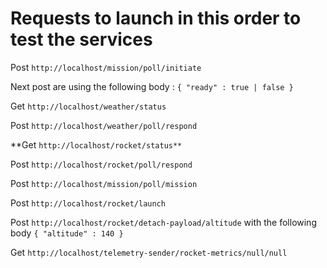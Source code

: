 # Requests to launch in this order to test the services

Post `http://localhost/mission/poll/initiate`

Next post are using the following body :
`
{
    "ready" : true | false
}
`

Get `http://localhost/weather/status`

Post `http://localhost/weather/poll/respond`

**Get `http://localhost/rocket/status**`

Post `http://localhost/rocket/poll/respond`

Post `http://localhost/mission/poll/mission`

Post `http://localhost/rocket/launch`

Post `http://localhost/rocket/detach-payload/altitude` with the following body
`
{
    "altitude" : 140
}
`

Get `http://localhost/telemetry-sender/rocket-metrics/null/null`